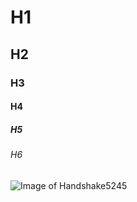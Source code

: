# H1
## H2
### H3
#### H4
##### H5
###### H6

![Image of Handshake5245](https://github.com/user-attachments/assets/9f9e93ed-61f2-4e14-9524-e198aa1d1f61)
